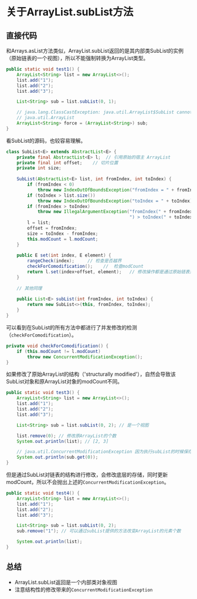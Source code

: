 # 关于ArrayList.subList方法


## 直接代码

和Arrays.asList方法类似，ArrayList.subList返回的是其内部类SubList的实例（原始链表的一个视图），所以不能强制转换为ArrayList类型。

```java
public static void test1() {
    ArrayList<String> list = new ArrayList<>();
    list.add("1");
    list.add("2");
    list.add("3");

    List<String> sub = list.subList(0, 1);

    // java.lang.ClassCastException: java.util.ArrayList$SubList cannot be cast to
    // java.util.ArrayList
    ArrayList<String> force = (ArrayList<String>) sub;
}
```

看SubList的源码，也较容易理解。

```java
class SubList<E> extends AbstractList<E> {
    private final AbstractList<E> l;  // 引用原始的宿主 ArrayList
    private final int offset;    // 切片位置
    private int size;
    
    SubList(AbstractList<E> list, int fromIndex, int toIndex) {
        if (fromIndex < 0)
            throw new IndexOutOfBoundsException("fromIndex = " + fromIndex);
        if (toIndex > list.size())
            throw new IndexOutOfBoundsException("toIndex = " + toIndex);
        if (fromIndex > toIndex)
            throw new IllegalArgumentException("fromIndex(" + fromIndex +
                                               ") > toIndex(" + toIndex + ")");
        l = list;
        offset = fromIndex;
        size = toIndex - fromIndex;
        this.modCount = l.modCount;
    }
    
    public E set(int index, E element) {
        rangeCheck(index);     // 检查是否越界
        checkForComodification();    //  检查modCount
        return l.set(index+offset, element);   // 修改操作都是通过原始链表进行
    }
    
    // 其他同理
    
    public List<E> subList(int fromIndex, int toIndex) {
        return new SubList<>(this, fromIndex, toIndex);
    }
}
```

可以看到在SubList的所有方法中都进行了并发修改的检测（`checkForComodification`）。

```java
private void checkForComodification() {
    if (this.modCount != l.modCount)
        throw new ConcurrentModificationException();
}
```

如果修改了原始ArrayList的结构（'structurally modified'），自然会导致该SubList对象和原ArrayList对象的modCount不同。

```java
public static void test3() {
    ArrayList<String> list = new ArrayList<>();
    list.add("1");
    list.add("2");
    list.add("3");

    List<String> sub = list.subList(0, 2); // 是一个视图

    list.remove(0); // 修改原ArrayList的个数
    System.out.println(list); // [2, 3]

    // java.util.ConcurrentModificationException 因为执行subList的时候保存了原ArrayList当时的modCount
    System.out.println(sub.get(0));
}
```

但是通过SubList对链表的结构进行修改，会修改底层的存储，同时更新modCount，所以不会抛出上述的`ConcurrentModificationException`。

```java
public static void test4() {
    ArrayList<String> list = new ArrayList<>();
    list.add("1");
    list.add("2");
    list.add("3");

    List<String> sub = list.subList(0, 2);
    sub.remove("1"); // 可以通过subList提供的方法改变ArrayList的元素个数

    System.out.println(list);
}
```


## 总结

* ArrayList.subList返回是一个内部类对象视图
* 注意结构性的修改带来的`ConcurrentModificationException`